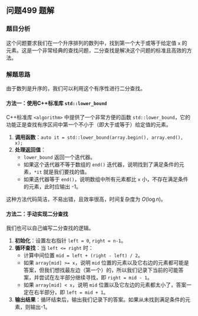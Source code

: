 ## 问题499 题解

### 题目分析

这个问题要求我们在一个升序排列的数列中，找到第一个大于或等于给定值 `x` 的元素。这是一个非常经典的查找问题，二分查找是解决这个问题的标准且高效的方法。

### 解题思路

由于数列是升序的，我们可以利用这个有序性进行二分查找。

#### 方法一：使用C++标准库 `std::lower_bound`

C++标准库 `<algorithm>` 中提供了一个非常方便的函数 `std::lower_bound`，它的功能正是查找有序区间中第一个不小于（即大于或等于）给定值的元素。

1.  **调用函数**：`auto it = std::lower_bound(array.begin(), array.end(), x);`
2.  **处理返回值**：
    -   `lower_bound` 返回一个迭代器。
    -   如果这个迭代器不等于数组的 `end()` 迭代器，说明找到了满足条件的元素，`*it` 就是我们要找的值。
    -   如果迭代器等于 `end()`，说明数组中所有元素都比 `x` 小，不存在满足条件的元素，此时应输出 -1。

这种方法代码简洁，不易出错，且效率很高，时间复杂度为 $O(\log n)$。

#### 方法二：手动实现二分查找

我们也可以自己编写二分查找的逻辑。

1.  **初始化**：设置左右指针 `left = 0`, `right = n-1`。
2.  **循环查找**：当 `left <= right` 时：
    -   计算中间位置 `mid = left + (right - left) / 2`。
    -   如果 `array[mid] >= x`，说明 `mid` 位置的元素以及它右边的元素都可能是答案，但我们想找最左边（第一个）的，所以我们记录下当前的可能答案，并尝试在左半部分继续寻找，即 `right = mid - 1`。
    -   如果 `array[mid] < x`，说明 `mid` 位置以及它左边的元素都太小了，答案一定在右半部分，即 `left = mid + 1`。
3.  **输出结果**：循环结束后，输出我们记录下的答案。如果从未找到满足条件的元素，则输出-1。
